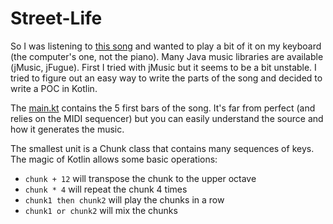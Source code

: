 Street-Life
===========


So I was listening to [this song](https://youtu.be/cnNyxy7XPfs) and
wanted to play a bit of it on my keyboard (the computer's one, not the piano). 
Many Java music libraries are available (jMusic, jFugue). First I tried with jMusic but
it seems to be a bit unstable. I tried to figure out an easy way to write the 
parts of the song and decided to write a POC in Kotlin.

The [main.kt](./src/main/kotlin/main.kt) contains the 5 first bars of the song. It's far from perfect (and
relies on the MIDI sequencer) but you can easily understand the source and how
it generates the music.

The smallest unit is a Chunk class that contains many sequences of keys.
The magic of Kotlin allows some basic operations:

- `chunk + 12` will transpose the chunk to the upper octave
- `chunk * 4` will repeat the chunk 4 times 
- `chunk1 then chunk2` will play the chunks in a row
- `chunk1 or chunk2` will mix the chunks

